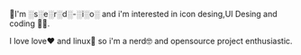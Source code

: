 🖖I'm ░s░e░r░d░-░i░o░ and i'm interested in icon desing,UI Desing and coding 👨‍💻.

I love love❤️ and linux🐧 so i'm a nerd🤓 and opensource project enthusiastic.
